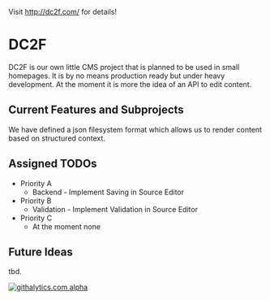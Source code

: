Visit http://dc2f.com/ for details!


DC2F
=============

DC2F is our own little CMS project that is planned to be used in small homepages. It is by no means production ready but under heavy development. At the moment it is more the idea of an API to edit content.


Current Features and Subprojects
------------------------------

We have defined a json filesystem format which allows us to render content based on structured context.



Assigned TODOs
--------------

* Priority A
  * Backend - Implement Saving in Source Editor 
* Priority B
  * Validation - Implement Validation in Source Editor
* Priority C
  * At the moment none


Future Ideas
------------

tbd.




[![githalytics.com alpha](https://cruel-carlota.pagodabox.com/053f8893d4ec6b5908c09d9c43e28b5f "githalytics.com")](http://githalytics.com/dc2f/DC2F)
